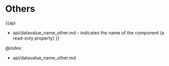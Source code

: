 
Others
=======

{{api
- api/datavalue_name_other.md - indicates the name of the component (a read-only property)
}}

@index:
- api/datavalue_name_other.md


